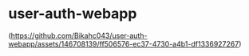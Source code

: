 # user-auth-webapp
(https://github.com/Bikahc043/user-auth-webapp/assets/146708139/ff506576-ec37-4730-a4b1-df1336927267)
